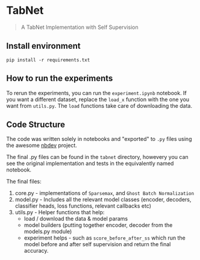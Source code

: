 # TabNet
> A TabNet Implementation with Self Supervision


## Install environment 

`pip install -r requirements.txt`

## How to run the experiments

To rerun the experiments, you can run the `experiment.ipynb` notebook. If you want a different dataset, replace the `load_x` function with the one you want from `utils.py`. The `load` functions take care of downloading the data.

## Code Structure

The code was written solely in notebooks and "exported" to `.py` files using the awesome [nbdev](https://nbdev.fast.ai/) project. 

The final .py files can be found in the `tabnet` directory, howevery you can see the original implementation and tests in the equivalently named notebook. 

The final files: 
1. core.py - implementations of `Sparsemax`, and `Ghost Batch Normalization`
1. model.py - Includes all the relevant model classes (encoder, decoders, classifier heads, loss functions, relevant callbacks etc)
1. utils.py - Helper functions that help:
    * load / download the data & model params 
    * model builders (putting together encoder, decoder from the models.py module)
    * experiment helps - such as `score_before_after_ss` which run the model before and after self supervision and return the final accuracy.
